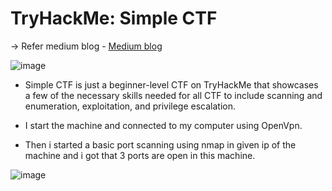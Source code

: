 # TryHackMe: Simple CTF

-> Refer medium blog - [Medium blog](https://medium.com/@bluecapture/tryhackme-simple-ctf-7ae0ebc79e1c)

![image](https://github.com/user-attachments/assets/f366e5de-c3e6-488d-ad90-cebacddc4de1)


* Simple CTF is just a beginner-level CTF on TryHackMe that showcases a few of the necessary skills needed for all CTF to include scanning and enumeration, exploitation, and privilege escalation.
  
* I start the machine and connected to my computer using OpenVpn.
* Then i started a basic port scanning using nmap in given ip of the machine and i got that 3 ports are open in this machine.
  
![image](https://github.com/user-attachments/assets/b3c2f704-8c20-41ba-aa89-ff5704b4a3a0)
